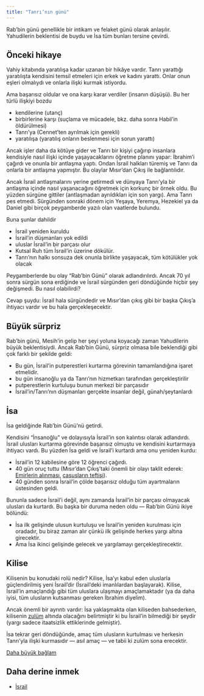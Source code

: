 ```yaml
---
title: "Tanrı’nın günü"
---
```



Rab’bin günü genellikle bir intikam ve felaket günü olarak anlaşılır. Yahudilerin beklentisi de buydu ve İsa tüm bunları tersine çevirdi.


## Önceki hikaye

<a name="a7fd"></a>
Vahiy kitabında yaratılışa kadar uzanan bir hikâye vardır. Tanrı yarattığı yaratılışta kendisini temsil etmeleri için erkek ve kadını yarattı. Onlar onun eşleri olmalıydı ve onlarla ilişki kurmak istiyordu.

Ama başarısız oldular ve ona karşı karar verdiler (insanın düşüşü). Bu her türlü ilişkiyi bozdu

- kendilerine (utanç)
- birbirlerine karşı (suçlama ve mücadele, bkz. daha sonra Habil’in öldürülmesi)
- Tanrı’ya (Cennet’ten ayrılmak için gerekli)
- yaratılışa (yaratılış onların beslenmesi için sorun yarattı)


Ancak işler daha da kötüye gider ve Tanrı bir kişiyi çağırıp insanlara kendisiyle nasıl ilişki içinde yaşayacaklarını öğretme planını yapar: İbrahim’i çağırdı ve onunla bir antlaşma yaptı. Ondan İsrail halkları türemiş ve Tanrı da onlarla bir antlaşma yapmıştır. Bu olaylar Mısır’dan Çıkış ile bağlantılıdır.

Ancak İsrail antlaşmalarını yerine getirmedi ve dünyaya Tanrı’yla bir antlaşma içinde nasıl yaşanacağını öğretmek için korkunç bir örnek oldu. Bu yüzden sürgüne gittiler (antlaşmadan ayrıldıkları için son yargı). Ama Tanrı pes etmedi. Sürgünden sonraki dönem için Yeşaya, Yeremya, Hezekiel ya da Daniel gibi birçok peygamberde yazılı olan vaatlerde bulundu.

Buna şunlar dahildir

- İsrail yeniden kuruldu
- İsrail’in düşmanları yok edildi
- uluslar İsrail’in bir parçası olur
- Kutsal Ruh tüm İsrail’in üzerine dökülür.
- Tanrı’nın halkı sonsuza dek onunla birlikte yaşayacak, tüm kötülükler yok olacak


Peygamberlerde bu olay “Rab’bin Günü” olarak adlandırılırdı. Ancak 70 yıl sonra sürgün sona erdiğinde ve İsrail sürgünden geri döndüğünde hiçbir şey değişmedi. Bu nasıl olabilirdi?

Cevap şuydu: İsrail hala sürgündedir ve Mısır’dan çıkış gibi bir başka Çıkış’a ihtiyacı vardır ve bu hala gerçekleşecektir.


## Büyük sürpriz

<a name="9c76"></a>
Rab’bin günü, Mesih’in gelip her şeyi yoluna koyacağı zaman Yahudilerin büyük beklentisiydi. Ancak Rab’bin Günü, sürpriz olmasa bile beklendiği gibi çok farklı bir şekilde geldi:

- Bu gün, İsrail’in putperestleri kurtarma görevinin tamamlandığına işaret etmelidir.
- bu gün insanoğlu ya da Tanrı’nın hizmetkarı tarafından gerçekleştirilir
- putperestlerin kurtuluşu bunun merkezi bir parçasıdır
- İsrail’in/Tanrı’nın düşmanları gerçekte insanlar değil, günah/şeytanlardı



## İsa

<a name="3318"></a>
İsa geldiğinde Rab’bin Günü’nü getirdi.

Kendisini “İnsanoğlu” ve dolayısıyla İsrail’in son kalıntısı olarak adlandırdı. İsrail ulusları kurtarma görevinde başarısız olmuştu ve kendisini kurtarmaya ihtiyacı vardı. Bu yüzden İsa geldi ve İsrail’i kurtardı ama onu yeniden kurdu:

- İsrail’in 12 kabilesine göre 12 öğrenci çağırdı.
- 40 gün oruç tuttu (Mısır’dan Çıkış’taki önemli bir olayı taklit ederek: [Emirlerin alınması](https://www.bibleserver.com/TR/M%C4%B1s%C4%B1rdan%20%C3%87%C4%B1k%C4%B1%C5%9F34%3A28), [casusların teftişi](https://www.bibleserver.com/TR/%C3%87%C3%B6lde%20Say%C4%B1m14%3A34)).
- 40 günden sonra İsrail’in çölde başarısız olduğu tüm ayartmaların üstesinden geldi.


Bununla sadece İsrail’i değil, aynı zamanda İsrail’in bir parçası olmayacak ulusları da kurtardı. Bu başka bir duruma neden oldu — Rab’bin Günü ikiye bölündü:

- İsa ilk gelişinde ulusun kurtuluşu ve İsrail’in yeniden kurulması için oradadır, bu biraz zaman alır çünkü ilk gelişinde herkes yargı altına girecektir.
- Ama İsa ikinci gelişinde gelecek ve yargılamayı gerçekleştirecektir.



## Kilise

<a name="a565"></a>
Kilisenin bu konudaki rolü nedir? Kilise, İsa’yı kabul eden uluslarla güçlendirilmiş yeni İsrail’dir (İsrail’deki imanlılardan başlayarak). Kilise, İsrail’in amaçlandığı gibi tüm uluslara ulaşmayı amaçlamaktadır (ya da daha iyisi, tüm ulusların kutsanması gereken İbrahim diyelim).

Ancak önemli bir ayrıntı vardır: İsa yaklaşmakta olan kiliseden bahsederken, kilisenin [zulüm](https://www.bibleserver.com/TR/Yuhanna15%3A20) altında olacağını belirtmiştir ki bu İsrail’in bilmediği bir şeydir (yargı sadece itaatsizlik ettiklerinde gelmiştir).

İsa tekrar geri döndüğünde, amaç tüm ulusların kurtulması ve herkesin Tanrı’yla ilişki kurmasıdır — asıl amaç — ve tabii ki zulüm sona erecektir.



[Daha büyük bağlam](../../../gen/index/appl/the-book-of-revelation)


## Daha derine inmek

<a name="4ac9"></a>
- [İsrail](../../../background/israel/expl/who-is-israel)







[](https://github.com/revelation-today/revelation-today/blob/main/exampleSite/content/docs/background/overview/appl/the-day-of-the-lord.tr.md)
